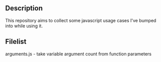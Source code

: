 Description
-----------
This repository aims to collect some javascript usage cases
I've bumped into while using it.

Filelist
--------
arguments.js - take variable argument count from function parameters
